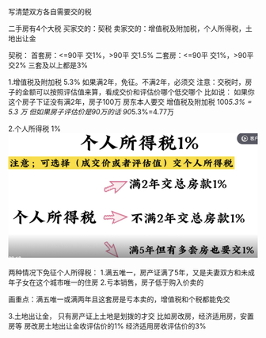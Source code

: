 写清楚双方各自需要交的税

二手房有4个大税
买家交的：契税
卖家交的：增值税及附加税，个人所得税，土地出让金

契税：
首套房：<=90平 交1%，>90平 交1.5%
二套房：<=90平 交1%，>90平 交2%
三套及以上都是3%

1.增值税及附加税 5.3%
如果满2年，免征。不满2年，必须交
注意：交税时，房子的金额可以按照评估值来算，看成交价和评估价哪个低交哪个
比如说：
如果你这个房子下证没有满2年，房子100万
房东本人要交 增值税及附加税 100*5.3% = 5.3 万
但如果房子评估价是90万的话  90*5.3%=4.77万

2.个人所得税 1%
![alt text](assets/image.png)

两种情况下免征个人所得税：
1.满五唯一，房产证满了5年，又是夫妻双方和未成年子女在这个城市唯一的住房
2.亏本销售，房子低于购入价卖的


画重点：满五唯一或满两年且这套房是亏本卖的，增值税和个税都能免交

3.土地出让金，
只有房产证上土地是划拨的才交
比如房改房，经济适用房，安置房等
房改房土地出让金收评估价的1%
经济适用房收评估价的3%



